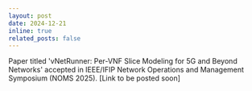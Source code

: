 ```yaml
---
layout: post
date: 2024-12-21
inline: true
related_posts: false
---
```


Paper titled 'vNetRunner: Per-VNF Slice Modeling for 5G and Beyond Networks' accepted in IEEE/IFIP Network Operations and Management Symposium (NOMS 2025). [Link to be posted soon]